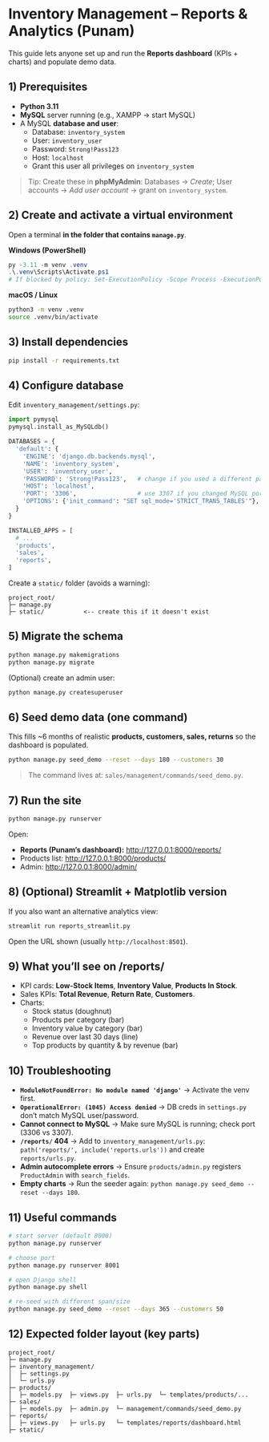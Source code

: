 # Inventory Management – Reports & Analytics (Punam)

This guide lets anyone set up and run the **Reports dashboard** (KPIs + charts) and populate demo data.

## 1) Prerequisites
- **Python 3.11**
- **MySQL** server running (e.g., XAMPP → start MySQL)
- A MySQL **database and user**:
  - Database: `inventory_system`
  - User: `inventory_user`
  - Password: `Strong!Pass123`
  - Host: `localhost`
  - Grant this user all privileges on `inventory_system`

> Tip: Create these in **phpMyAdmin**: Databases → *Create*; User accounts → *Add user account* → grant on `inventory_system`.

## 2) Create and activate a virtual environment
Open a terminal **in the folder that contains `manage.py`**.

**Windows (PowerShell)**
```powershell
py -3.11 -m venv .venv
.\.venv\Scripts\Activate.ps1
# If blocked by policy: Set-ExecutionPolicy -Scope Process -ExecutionPolicy Bypass
```

**macOS / Linux**
```bash
python3 -m venv .venv
source .venv/bin/activate
```

## 3) Install dependencies
```bash
pip install -r requirements.txt
```

## 4) Configure database
Edit `inventory_management/settings.py`:

```python
import pymysql
pymysql.install_as_MySQLdb()

DATABASES = {
  'default': {
    'ENGINE': 'django.db.backends.mysql',
    'NAME': 'inventory_system',
    'USER': 'inventory_user',
    'PASSWORD': 'Strong!Pass123',   # change if you used a different password
    'HOST': 'localhost',
    'PORT': '3306',                 # use 3307 if you changed MySQL port
    'OPTIONS': {'init_command': "SET sql_mode='STRICT_TRANS_TABLES'"},
  }
}

INSTALLED_APPS = [
  # ...
  'products',
  'sales',
  'reports',
]
```

Create a `static/` folder (avoids a warning):
```
project_root/
├─ manage.py
├─ static/           <-- create this if it doesn't exist
```

## 5) Migrate the schema
```bash
python manage.py makemigrations
python manage.py migrate
```

(Optional) create an admin user:
```bash
python manage.py createsuperuser
```

## 6) Seed demo data (one command)
This fills ~6 months of realistic **products, customers, sales, returns** so the dashboard is populated.

```bash
python manage.py seed_demo --reset --days 180 --customers 30
```
> The command lives at: `sales/management/commands/seed_demo.py`.

## 7) Run the site
```bash
python manage.py runserver
```
Open:
- **Reports (Punam’s dashboard):** http://127.0.0.1:8000/reports/
- Products list: http://127.0.0.1:8000/products/
- Admin: http://127.0.0.1:8000/admin/

## 8) (Optional) Streamlit + Matplotlib version
If you also want an alternative analytics view:
```bash
streamlit run reports_streamlit.py
```
Open the URL shown (usually `http://localhost:8501`).

## 9) What you’ll see on /reports/
- KPI cards: **Low-Stock Items**, **Inventory Value**, **Products In Stock**.
- Sales KPIs: **Total Revenue**, **Return Rate**, **Customers**.
- Charts:
  - Stock status (doughnut)
  - Products per category (bar)
  - Inventory value by category (bar)
  - Revenue over last 30 days (line)
  - Top products by quantity & by revenue (bar)

## 10) Troubleshooting
- **`ModuleNotFoundError: No module named 'django'`** → Activate the venv first.
- **`OperationalError: (1045) Access denied`** → DB creds in `settings.py` don’t match MySQL user/password.
- **Cannot connect to MySQL** → Make sure MySQL is running; check port (3306 vs 3307).
- **`/reports/` 404** → Add to `inventory_management/urls.py`: `path('reports/', include('reports.urls'))` and create `reports/urls.py`.
- **Admin autocomplete errors** → Ensure `products/admin.py` registers `ProductAdmin` with `search_fields`.
- **Empty charts** → Run the seeder again: `python manage.py seed_demo --reset --days 180`.

## 11) Useful commands
```bash
# start server (default 8000)
python manage.py runserver

# choose port
python manage.py runserver 8001

# open Django shell
python manage.py shell

# re-seed with different span/size
python manage.py seed_demo --reset --days 365 --customers 50
```

## 12) Expected folder layout (key parts)
```
project_root/
├─ manage.py
├─ inventory_management/
│  ├─ settings.py
│  └─ urls.py
├─ products/
│  ├─ models.py  ├─ views.py  ├─ urls.py  └─ templates/products/...
├─ sales/
│  ├─ models.py  ├─ admin.py  └─ management/commands/seed_demo.py
├─ reports/
│  ├─ views.py   ├─ urls.py   └─ templates/reports/dashboard.html
├─ static/
```